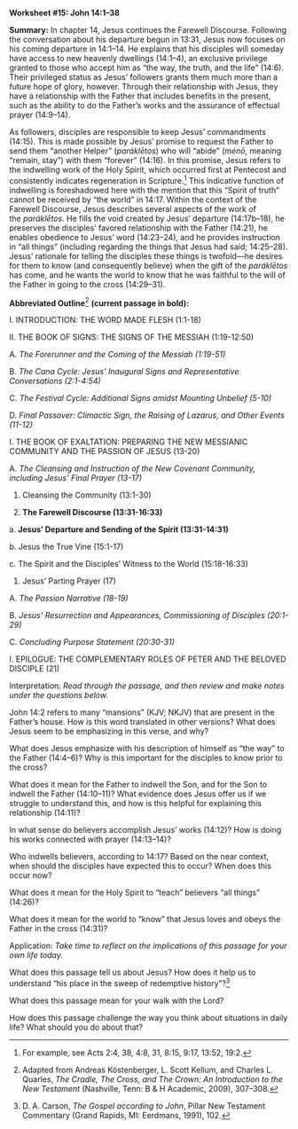 **Worksheet \#15: John 14:1–38**

**Summary:** In chapter 14, Jesus continues the Farewell Discourse. Following the conversation about his departure begun in 13:31, Jesus now focuses on his coming departure in 14:1–14. He explains that his disciples will someday have access to new heavenly dwellings (14:1–4), an exclusive privilege granted to those who accept him as “the way, the truth, and the life” (14:6). Their privileged status as Jesus’ followers grants them much more than a future hope of glory, however. Through their relationship with Jesus, they have a relationship with the Father that includes benefits in the present, such as the ability to do the Father’s works and the assurance of effectual prayer (14:9–14).

As followers, disciples are responsible to keep Jesus’ commandments (14:15). This is made possible by Jesus’ promise to request the Father to send them “another Helper” (*paráklētos*) who will “abide” (*ménō*, meaning “remain, stay”) with them “forever” (14:16). In this promise, Jesus refers to the indwelling work of the Holy Spirit, which occurred first at Pentecost and consistently indicates regeneration in Scripture.[^1] This indicative function of indwelling is foreshadowed here with the mention that this “Spirit of truth” cannot be received by “the world” in 14:17. Within the context of the Farewell Discourse, Jesus describes several aspects of the work of the *paráklētos.* He fills the void created by Jesus’ departure (14:17b–18), he preserves the disciples’ favored relationship with the Father (14:21), he enables obedience to Jesus’ word (14:23–24), and he provides instruction in “all things” (including regarding the things that Jesus had said; 14:25–28). Jesus’ rationale for telling the disciples these things is twofold—he desires for them to know (and consequently believe) when the gift of the *paráklētos* has come, and he wants the world to know that he was faithful to the will of the Father in going to the cross (14:29–31).

**Abbreviated Outline**[^2] **(current passage in bold):**

I.  INTRODUCTION: THE WORD MADE FLESH (1:1-18)

II. THE BOOK OF SIGNS: THE SIGNS OF THE MESSIAH (1:19-12:50)

<!-- -->

A.  *The Forerunner and the Coming of the Messiah (1:19-51)*

B.  *The Cana Cycle: Jesus’ Inaugural Signs and Representative Conversations (2:1-4:54)*

C.  *The Festival Cycle: Additional Signs amidst Mounting Unbelief (5-10)*

D.  *Final Passover: Climactic Sign, the Raising of Lazarus, and Other Events (11-12)*

<!-- -->

I.  THE BOOK OF EXALTATION: PREPARING THE NEW MESSIANIC COMMUNITY AND THE PASSION OF JESUS (13-20)

<!-- -->

A.  *The Cleansing and Instruction of the New Covenant Community, including Jesus’ Final Prayer (13-17)*

<!-- -->

1.  Cleansing the Community (13:1-30)

2.  **The Farewell Discourse (13:31-16:33)**

<!-- -->

a.  **Jesus’ Departure and Sending of the Spirit (13:31-14:31)**

b.  Jesus the True Vine (15:1-17)

c.  The Spirit and the Disciples’ Witness to the World (15:18-16:33)

<!-- -->

1.  Jesus’ Parting Prayer (17)

<!-- -->

A.  *The Passion Narrative (18-19)*

B.  *Jesus’ Resurrection and Appearances, Commissioning of Disciples (20:1-29)*

C.  *Concluding Purpose Statement (20:30-31)*

<!-- -->

I.  EPILOGUE: THE COMPLEMENTARY ROLES OF PETER AND THE BELOVED DISCIPLE (21)

Interpretation: *Read through the passage, and then review and make notes under the questions below.*

John 14:2 refers to many “mansions” (KJV; NKJV) that are present in the Father’s house. How is this word translated in other versions? What does Jesus seem to be emphasizing in this verse, and why?

What does Jesus emphasize with his description of himself as “the way” to the Father (14:4–6)? Why is this important for the disciples to know prior to the cross?

What does it mean for the Father to indwell the Son, and for the Son to indwell the Father (14:10–11)? What evidence does Jesus offer us if we struggle to understand this, and how is this helpful for explaining this relationship (14:11)?

In what sense do believers accomplish Jesus’ works (14:12)? How is doing his works connected with prayer (14:13–14)?

Who indwells believers, according to 14:17? Based on the near context, when should the disciples have expected this to occur? When does this occur now?

What does it mean for the Holy Spirit to “teach” believers “all things” (14:26)?

What does it mean for the world to “know” that Jesus loves and obeys the Father in the cross (14:31)?

Application: *Take time to reflect on the implications of this passage for your own life today.*

What does this passage tell us about Jesus? How does it help us to understand “his place in the sweep of redemptive history”?[^3]

What does this passage mean for your walk with the Lord?

How does this passage challenge the way you think about situations in daily life? What should you do about that?

[^1]: For example, see Acts 2:4, 38, 4:8, 31, 8:15, 9:17, 13:52, 19:2.

[^2]: Adapted from Andreas Köstenberger, L. Scott Kellum, and Charles L. Quarles, *The Cradle, The Cross, and The Crown: An Introduction to the New Testament* (Nashville, Tenn: B & H Academic, 2009), 307–308.

[^3]: D. A. Carson, *The Gospel according to John*, Pillar New Testament Commentary (Grand Rapids, MI: Eerdmans, 1991), 102.
